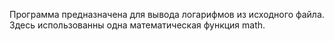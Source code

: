 Программа предназначена для вывода логарифмов из исходного файла.
Здесь использованны одна математическая функция math.
